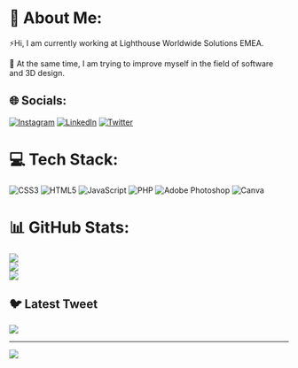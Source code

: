 # 💫 About Me:

⚡Hi, I am currently working at Lighthouse Worldwide Solutions EMEA. 

🌱 At the same time, I am trying to improve myself in the field of software and 3D design.<br>


## 🌐 Socials:
[![Instagram](https://img.shields.io/badge/Instagram-%23E4405F.svg?logo=Instagram&logoColor=white)](https://instagram.com/semihcvd) [![LinkedIn](https://img.shields.io/badge/LinkedIn-%230077B5.svg?logo=linkedin&logoColor=white)](https://linkedin.com/in/semihcvdr) [![Twitter](https://img.shields.io/badge/Twitter-%231DA1F2.svg?logo=Twitter&logoColor=white)](https://twitter.com/semihcvdar) 

# 💻 Tech Stack:
![CSS3](https://img.shields.io/badge/css3-%231572B6.svg?style=for-the-badge&logo=css3&logoColor=white) ![HTML5](https://img.shields.io/badge/html5-%23E34F26.svg?style=for-the-badge&logo=html5&logoColor=white) ![JavaScript](https://img.shields.io/badge/javascript-%23323330.svg?style=for-the-badge&logo=javascript&logoColor=%23F7DF1E) ![PHP](https://img.shields.io/badge/php-%23777BB4.svg?style=for-the-badge&logo=php&logoColor=white) ![Adobe Photoshop](https://img.shields.io/badge/adobephotoshop-%2331A8FF.svg?style=for-the-badge&logo=adobephotoshop&logoColor=white) ![Canva](https://img.shields.io/badge/Canva-%2300C4CC.svg?style=for-the-badge&logo=Canva&logoColor=white)
# 📊 GitHub Stats:
![](https://github-readme-stats.vercel.app/api?username=smhbdbd&theme=dark&hide_border=false&include_all_commits=false&count_private=false)<br/>
![](https://github-readme-streak-stats.herokuapp.com/?user=smhbdbd&theme=dark&hide_border=false)<br/>
![](https://github-readme-stats.vercel.app/api/top-langs/?username=smhbdbd&theme=dark&hide_border=false&include_all_commits=false&count_private=false&layout=compact)

## 🐦 Latest Tweet
[![](https://gtce.itsvg.in/api?username=semihcvdar)](https://github.com/VishwaGauravIn/github-twitter-card-embed)

---
[![](https://visitcount.itsvg.in/api?id=smhbdbd&icon=0&color=0)](https://visitcount.itsvg.in)

<!-- Proudly created with GPRM ( https://gprm.itsvg.in ) -->
